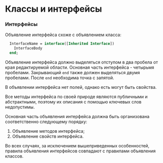 # Классы и интерфейсы

### Интерфейсы

Объявление интерфейса схоже с объявлением класса:

```Pascal
  InterfaceName = interface([Inherited Interface])
    InterfaceBody
  end;
```

Объявление интерфейса должно выделяться отступом в два пробела от края редактируемой области. Основная часть интерфейса - четырьмя пробелами. Закрывающий `end` также должен выделяться двумя пробелами. После `end` необходима точка с запятой.

В объявлении интерфейса нет полей, однако есть могут быть свойства.

Все методы интерфейса по своей природе являются публичными и абстрактными, поэтому их описания с помощью ключевых слов недопустимы.

Основная часть объявления интерфейса должна быть организована соответственно следующему порядку:

1. Объявление методов интерфейса;
2. Объявление свойств интерфейса.

Во всех случаях, за исключением вышеприведенных особенностей, правила объявления интерфейсов совпадают с правилами объявления классов.

